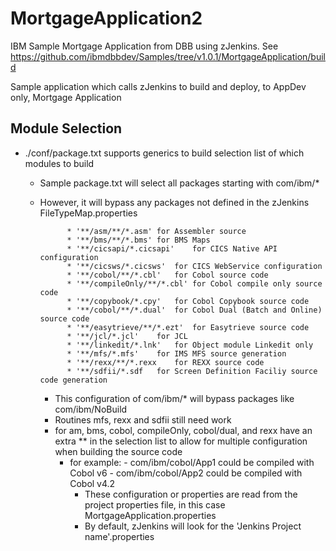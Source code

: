# MortgageApplication2
IBM Sample Mortgage Application from DBB using zJenkins. See https://github.com/ibmdbbdev/Samples/tree/v1.0.1/MortgageApplication/build

Sample application which calls zJenkins to build and deploy, to AppDev only, Mortgage Application

## Module Selection
* ./conf/package.txt supports generics to build selection list of which modules to build
    * Sample package.txt will select all packages starting with com/ibm/*
    * However, it will bypass any packages not defined in the zJenkins FileTypeMap.properties
		
				* '**/asm/**/*.asm'	for Assembler source
				* '**/bms/**/*.bms'	for BMS Maps
				* '**/cicsapi/*.cicsapi'	for CICS Native API configuration
				* '**/cicsws/*.cicsws'	for CICS WebService configuration
				* '**/cobol/**/*.cbl'	for Cobol source code
				* '**/compileOnly/**/*.cbl'	for Cobol compile only source code
				* '**/copybook/*.cpy'	for Cobol Copybook source code
				* '**/cobol/**/*.dual'	for Cobol Dual (Batch and Online) source code
				* '**/easytrieve/**/*.ezt'	for Easytrieve source code
				* '**/jcl/*.jcl'	for JCL 
				* '**/linkedit/*.lnk'	for Object module Linkedit only
				* '**/mfs/*.mfs'	for IMS MFS source generation
				* '**/rexx/**/*.rexx	for REXX source code
				* '**/sdfii/*.sdf	for Screen Definition Faciliy source code generation
				
		* This configuration of com/ibm/* will bypass packages like com/ibm/NoBuild
		* Routines mfs, rexx and sdfii still need work
		* for am, bms, cobol, compileOnly, cobol/dual, and rexx have an extra ** in the selection list to allow for multiple configuration when building the source code
			- for example:
					- com/ibm/cobol/App1 could be compiled with Cobol v6
					- com/ibm/cobol/App2 could be compiled with Cobol v4.2
				- These configuration or properties are read from the project properties file, in this case MortgageApplication.properties
				- By default, zJenkins will look for the 'Jenkins Project name'.properties
